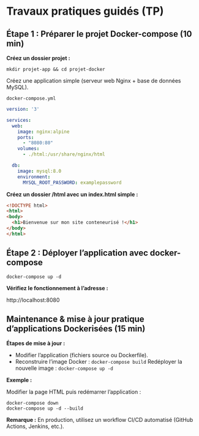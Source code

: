 # Travaux pratiques guidés (TP)

## Étape 1 : Préparer le projet Docker-compose (10 min)

**Créez un dossier projet :**

```shell
mkdir projet-app && cd projet-docker
```

Créez une application simple (serveur web Nginx + base de données MySQL).

```docker-compose.yml ```

```yaml
version: '3'

services:
  web:
    image: nginx:alpine
    ports:
      - "8080:80"
    volumes:
      - ./html:/usr/share/nginx/html

  db:
    image: mysql:8.0
    environment:
      MYSQL_ROOT_PASSWORD: examplepassword

```

**Créez un dossier /html avec un index.html simple :**

```html
<!DOCTYPE html>
<html>
<body>
  <h1>Bienvenue sur mon site conteneurisé !</h1>
</body>
</html>
```

## Étape 2 : Déployer l’application avec docker-compose

```shell
docker-compose up -d
```

**Vérifiez le fonctionnement à l’adresse :**

http://localhost:8080

## Maintenance & mise à jour pratique d’applications Dockerisées (15 min)


**Étapes de mise à jour :**

- Modifier l’application (fichiers source ou Dockerfile).
- Reconstruire l’image Docker : ```docker-compose build```
Redéployer la nouvelle image : ```docker-compose up -d```

**Exemple :**

Modifier la page HTML puis redémarrer l’application :

```shell
docker-compose down
docker-compose up -d --build
```

**Remarque :** En production, utilisez un workflow CI/CD automatisé (GitHub Actions, Jenkins, etc.).